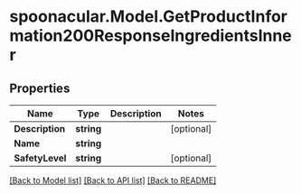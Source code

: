 # spoonacular.Model.GetProductInformation200ResponseIngredientsInner

## Properties

Name | Type | Description | Notes
------------ | ------------- | ------------- | -------------
**Description** | **string** |  | [optional] 
**Name** | **string** |  | 
**SafetyLevel** | **string** |  | [optional] 

[[Back to Model list]](../README.md#documentation-for-models) [[Back to API list]](../README.md#documentation-for-api-endpoints) [[Back to README]](../README.md)

